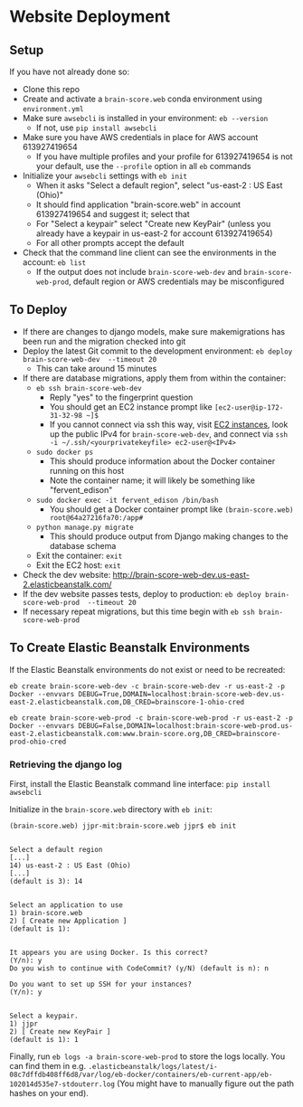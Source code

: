 # Website Deployment

## Setup
If you have not already done so:  
* Clone this repo
* Create and activate a `brain-score.web` conda environment using `environment.yml`
* Make sure `awsebcli` is installed in your environment:  `eb --version` 
    * If not, use `pip install awsebcli`
* Make sure you have AWS credentials in place for AWS account 613927419654
    * If you have multiple profiles and your profile for 613927419654 is not your default, use the `--profile` option in all `eb` commands
* Initialize your `awsebcli` settings with `eb init`
    * When it asks "Select a default region", select "us-east-2 : US East (Ohio)"
    * It should find application "brain-score.web" in account 613927419654 and suggest it;  select that
    * For "Select a keypair" select "Create new KeyPair" (unless you already have a keypair in us-east-2 for account 613927419654)
    * For all other prompts accept the default
* Check that the command line client can see the environments in the account:  `eb list`
    * If the output does not include `brain-score-web-dev` and `brain-score-web-prod`, default region or AWS credentials may be misconfigured

## To Deploy
* If there are changes to django models, make sure makemigrations has been run and the migration checked into git
* Deploy the latest Git commit to the development environment:  `eb deploy brain-score-web-dev  --timeout 20`
    * This can take around 15 minutes
* If there are database migrations, apply them from within the container:  
    * `eb ssh brain-score-web-dev`
        * Reply "yes" to the fingerprint question
        * You should get an EC2 instance prompt like `[ec2-user@ip-172-31-32-98 ~]$`
        * If you cannot connect via ssh this way, visit
          [EC2 instances](https://us-east-2.console.aws.amazon.com/ec2/home?region=us-east-2#Instances:),
          look up the public IPv4 for `brain-score-web-dev`, and connect via 
          `ssh -i ~/.ssh/<yourprivatekeyfile> ec2-user@<IPv4>`
    * `sudo docker ps`
        * This should produce information about the Docker container running on this host
        * Note the container name;  it will likely be something like "fervent_edison"
    * `sudo docker exec -it fervent_edison /bin/bash`
        * You should get a Docker container prompt like `(brain-score.web) root@64a27216fa70:/app#`
    * `python manage.py migrate`
        * This should produce output from Django making changes to the database schema
    * Exit the container:  `exit`
    * Exit the EC2 host:  `exit`
* Check the dev website:  http://brain-score-web-dev.us-east-2.elasticbeanstalk.com/
* If the dev website passes tests, deploy to production:  `eb deploy brain-score-web-prod  --timeout 20`
* If necessary repeat migrations, but this time begin with `eb ssh brain-score-web-prod`

## To Create Elastic Beanstalk Environments
If the Elastic Beanstalk environments do not exist or need to be recreated:  

```
eb create brain-score-web-dev -c brain-score-web-dev -r us-east-2 -p Docker --envvars DEBUG=True,DOMAIN=localhost:brain-score-web-dev.us-east-2.elasticbeanstalk.com,DB_CRED=brainscore-1-ohio-cred
```

```
eb create brain-score-web-prod -c brain-score-web-prod -r us-east-2 -p Docker --envvars DEBUG=False,DOMAIN=localhost:brain-score-web-prod.us-east-2.elasticbeanstalk.com:www.brain-score.org,DB_CRED=brainscore-prod-ohio-cred
```

### Retrieving the django log

First, install the Elastic Beanstalk command line interface: `pip install awsebcli`

Initialize in the `brain-score.web` directory with `eb init`:
```
(brain-score.web) jjpr-mit:brain-score.web jjpr$ eb init


Select a default region
[...]
14) us-east-2 : US East (Ohio)
[...]
(default is 3): 14


Select an application to use
1) brain-score.web
2) [ Create new Application ]
(default is 1):


It appears you are using Docker. Is this correct?
(Y/n): y
Do you wish to continue with CodeCommit? (y/N) (default is n): n

Do you want to set up SSH for your instances?
(Y/n): y


Select a keypair.
1) jjpr
2) [ Create new KeyPair ]
(default is 1): 1
```

Finally, run `eb logs -a brain-score-web-prod` to store the logs locally. You can find them in e.g. `.elasticbeanstalk/logs/latest/i-08c7dffdb408ff6d8/var/log/eb-docker/containers/eb-current-app/eb-102014d535e7-stdouterr.log` (You might have to manually figure out the path hashes on your end).
